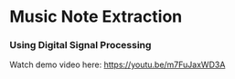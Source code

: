 # Music Note Extraction 
### Using Digital Signal Processing
Watch demo video here: https://youtu.be/m7FuJaxWD3A
